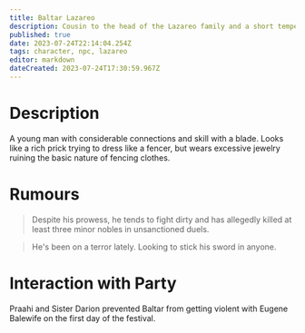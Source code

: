 ```yaml
---
title: Baltar Lazareo
description: Cousin to the head of the Lazareo family and a short tempered dueler 
published: true
date: 2023-07-24T22:14:04.254Z
tags: character, npc, lazareo
editor: markdown
dateCreated: 2023-07-24T17:30:59.967Z
---
```


# Description
A young man with considerable connections and skill with a blade. Looks like a rich prick trying to dress like a fencer, but wears excessive jewelry ruining the basic nature of fencing clothes.  

# Rumours
> Despite his prowess, he tends to fight dirty and has allegedly killed at least three minor nobles in unsanctioned duels. 

> He's been on a terror lately. Looking to stick his sword in anyone.
# Interaction with Party
Praahi and Sister Darion prevented Baltar from getting violent with Eugene Balewife on the first day of the festival. 